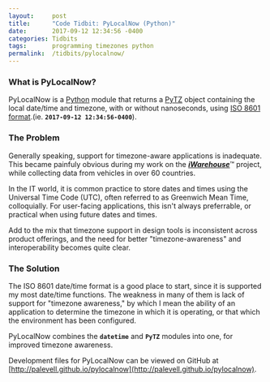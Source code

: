 ```yaml
---
layout:     post
title:      "Code Tidbit: PyLocalNow (Python)"
date:       2017-09-12 12:34:56 -0400
categories: Tidbits
tags:       programming timezones python 
permalink:  /tidbits/pylocalnow/
---
```


### **What is PyLocalNow?**

PyLocalNow is a [Python](https://www.python.org) module that returns a [PyTZ](http://pythonhosted.org/pytz) object containing the
local date/time and timezone, with or without nanoseconds,
using [ISO 8601 format](https://www.iso.org/iso-8601-date-and-time-format.html).(ie. **`2017-09-12 12:34:56-0400`**).

### **The Problem**

Generally speaking, support for timezone-aware applications is
inadequate.  This became painfuly obvious during my work on the
[**_iWarehouse_**](https://www.slideshare.net/slideshow/embed_code/key/iG8qiiUfafuQzU)&trade; project, while collecting data from vehicles
in over 60 countries.

In the IT world, it is common practice to store dates and times using
the Universal Time Code (UTC), often referred to as Greenwich
Mean Time, colloquially.  For user-facing applications, this isn't
always preferrable, or practical when using future dates and times.

Add to the mix that timezone support in design tools is
inconsistent across product offerings, and the need for better
"timezone-awareness" and interoperability becomes quite clear.

### **The Solution**

The ISO 8601 date/time format is a good place to start, since it is
supported my most date/time functions.  The weakness in many of them
is lack of support for "timezone awareness," by which I mean the ability
of an application to determine the timezone in which it is operating, or
that which the environment has been configured.

PyLocalNow combines the **`datetime`** and **`PyTZ`** modules into one, for
improved timezone awareness.

Development files for PyLocalNow can be viewed on GitHub at
[http://palevell.github.io/pylocalnow](http://palevell.github.io/pylocalnow).


